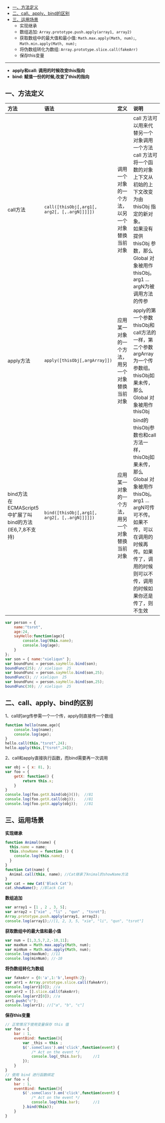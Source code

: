 - [一、方法定义](#方法定义)
- [二、call、apply、bind的区别](#区别)
- [三、运用场景](#运用场景)
  - 实现继承
  - 数组追加: `Array.prototype.push.apply(array1, array2)`
  - 获取数组中的最大值和最小值: `Math.max.apply(Math, num);`, `Math.min.apply(Math, num);`
  - 将伪数组转化为数组: `Array.prototype.slice.call(fakeArr)`
  - 保存this变量

-------------------

- **apply和call:  调用的时候改变this指向**
- **bind:  赋值一份的时候,改变了this的指向**

<h2 id="方法定义">一、方法定义</h2>

| 方法|语法|定义|说明|
| :------------- | :------------- |:------------- |:------------- |
|call方法 |`call([thisObj[,arg1[, arg2[, [,.argN]]]]])`|调用一个对象的一个方法，以另一个对象替换当前对象|call 方法可以用来代替另一个对象调用一个方法<br>call 方法可将一个函数的对象上下文从初始的上下文改变为由 thisObj 指定的新对象。<br>如果没有提供 thisObj 参数，那么 Global 对象被用作 thisObj。 arg1 ... argN为被调用方法的传参|
|apply方法|`apply([thisObj[,argArray]])`|应用某一对象的一个方法，用另一个对象替换当前对象|apply的第一个参数thisObj和call方法的一样，第二个参数argArray为一个传参数组。<br>thisObj如果未传，那么 Global 对象被用作 thisObj|
|bind方法<br>在ECMAScript5中扩展了叫bind的方法<br>(IE6,7,8不支持)|`bind([thisObj[,arg1[, arg2[, [,.argN]]]]])`|应用某一对象的一个方法，用另一个对象替换当前对象|bind的thisObj参数也和call方法一样，thisObj如果未传，那么 Global 对象被用作 thisObj。<br>arg1 ... argN可传可不传。如果不传，可以在调用的时候再传。如果传了，调用的时候则可以不传，调用的时候如果你还是传了，则不生效|

```javascript
var person = {
    name:"tsrot",
    age:24,
    sayHello:function(age){
        console.log(this.name);
        console.log(age);
    }
};
var son = { name:"xieliqun" };
var boundFunc = person.sayHello.bind(son);
boundFunc(25); // xieliqun  25
var boundFunc = person.sayHello.bind(son,25);
boundFunc(); // xieliqun  25
var boundFunc = person.sayHello.bind(son,25);
boundFunc(30); // xieliqun  25
```

<h2 id="区别">二、call、apply、bind的区别</h2>

1、call的arg传参需一个一个传，apply则直接传一个数组

```javascript
function hello(name,age){
	console.log(name);
	console.log(age);
}
hello.call(this,"tsrot",24);
hello.apply(this,["tsrot",24]);
```

2、call和apply直接执行函数，而bind需要再一次调用

```javascript
var obj = { x: 81, };
var foo = {
    getX: function() {
        return this.x;
    }
}
console.log(foo.getX.bind(obj)());  //81
console.log(foo.getX.call(obj));    //81
console.log(foo.getX.apply(obj));   //81
```

<h2 id="运用场景">三、运用场景</h2>

**实现继承**

```javascript
function Animal(name) {
  this.name = name;
  this.showName = function () {
    console.log(this.name);
  }
}
function Cat(name) {
  Animal.call(this, name); //Cat继承了Animal的showName方法
}
var cat = new Cat('Black Cat');
cat.showName(); //Black Cat
```

**数组追加**

```javascript
var array1 = [1 , 2 , 3, 5];  
var array2 = ["xie" , "li" , "qun" , "tsrot"];  
Array.prototype.push.apply(array1, array2);
console.log(array1);//[1, 2, 3, 5, "xie", "li", "qun", "tsrot"]
```

**获取数组中的最大值和最小值**

```javascript
var num = [1,3,5,7,2,-10,11];
var maxNum = Math.max.apply(Math, num);
var minNum = Math.min.apply(Math, num);
console.log(maxNum); //11
console.log(minNum); //-10
```

**将伪数组转化为数组**

```javascript
var fakeArr = {0:'a',1:'b',length:2};
var arr1 = Array.prototype.slice.call(fakeArr);
console.log(arr1[0]); //a
var arr2 = [].slice.call(fakeArr);
console.log(arr2[0]); //a
arr1.push("c");
console.log(arr1); //["a", "b", "c"]
```

**保存this变量**

```javascript
// 正常情况下使用变量保存 this 值
var foo = {
    bar : 1,
    eventBind: function(){
        var _this = this ;
        $('.someClass').on('click',function(event) {
            /* Act on the event */
            console.log(_this.bar);     //1
        });
    }
}
// 使用 bind 进行函数绑定
var foo = {
    bar : 1,
    eventBind: function(){
        $('.someClass').on('click',function(event) {
            /* Act on the event */
            console.log(this.bar);      //1
        }.bind(this));
    }
}
```
